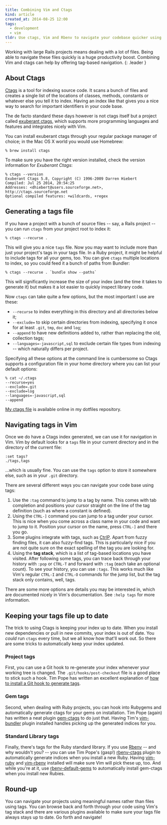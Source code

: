 ```yaml
---
title: Combining Vim and Ctags
kind: article
created_at: 2014-08-25 12:00
tags:
  - development
  - vim
tldr: Use ctags, Vim and Rbenv to navigate your codebase quicker using tags.
---
```


Working with large Rails projects means dealing with a lot of files. Being able
to navigate these files quickly is a huge productivity boost. Combining Vim and
ctags can help by offering tag-based navigation.
{: .leader }

## About Ctags

[Ctags][] is a tool for indexing source code. It scans a bunch of files and
creates a single list of the locations of classes, methods, constants or
whatever else you tell it to index. Having an index like that gives you a nice
way to search for important identifiers in your code base.

The de facto standard these days however is not ctags itself but a project
called [exuberant ctags][], which supports more programming languages and
features and integrates nicely with Vim.

You can install exuberant ctags through your regular package manager of choice;
in the Mac OS X world you would use Homebrew:

    % brew install ctags

To make sure you have the right version installed, check the version
information for _Exuberant Ctags_:

    % ctags --version
    Exuberant Ctags 5.8, Copyright (C) 1996-2009 Darren Hiebert
    Compiled: Jul 25 2014, 20:54:25
    Addresses: <dhiebert@users.sourceforge.net>, http://ctags.sourceforge.net
    Optional compiled features: +wildcards, +regex

## Generating a tags file

If you have a project with a bunch of source files -- say, a Rails project --
you can run `ctags` from your project root to index it:

    % ctags --recurse .

This will give you a nice `tags` file. Now you may want to include more than
just your project's tags in your tags file. In a Ruby project, it might be
helpful to include tags for all your gems, too. You can give `ctags` multiple
locations to index, so you could feed it a bunch of paths from Bundler:

    % ctags --recurse . `bundle show --paths`

This will significantly increase the size of your index (and the time it takes
to generate it) but makes it a lot easier to quickly inspect library code.

Now `ctags` can take quite a few options, but the most important I use are
these:

* `--recurse` to index everything in this directory and all directories below
  it;
* `--exclude=` to skip certain directories from indexing, specifying it once for
  at least `.git`, `tmp`, `doc` and `log`;
* `--append` to have new definitions added to, rather than replacing the old,
  collection tags;
* `--languages=-javascript,sql` to exclude certain file types from indexing --
  which naturally differs per project.

Specifying all these options at the command line is cumbersome so Ctags supports
a configuration file in your home directory where you can list your default
options:

    % cat ~/.ctags
    --recurse=yes
    --exclude=.git
    --exclude=log
    --languages=-javascript,sql
    --append

[My ctags file][] is available online in my dotfiles repository.

## Navigating tags in Vim

Once we do have a Ctags index generated, we can use it for navigation in Vim.
Vim by default looks for a `tags` file in your current directory and in the
directory of the current file:

    :set tags?
    ./tags,tags

...which is usually fine. You can use the `tags` option to store it somewhere
else, such as in your `.git` directory.

There are several different ways you can navigate your
code base using tags:

1. Use the `:tag` command to jump to a tag by name. This comes with tab
   completion and positions your cursor straight on the line of the tag
   definition (such as where a constant is defined).
2. Using the `CTRL-]` command you can jump to a tag under your cursor. This is
   nice when you come across a class name in your code and want to jump to it.
   Position your cursor on the name, press `CTRL-]` and there you go.
3. Some plugins integrate with tags, such as [CtrlP][]. Apart from fuzzy finding
   files, it can also fuzzy-find tags. This is particularly nice if you are
   not quite sure on the exact spelling of the tag you are looking for.
4. Using the **tag stack**, which is a list of tag-based locations you have
   visited. After following some tags, you can trace back through your history
   with `:pop` or `CTRL-T` and forward with `:tag` (each take an optional
   count). To see your history, you can use `:tags`. This works much like Vim's
   regular `CTRL-I` and `CTRL-O` commands for the jump list, but the tag stack
   only contains, well, tags.

There are some more options are details you may be interested in, which are
documented nicely in Vim's documentation. See `:help tags` for more information.

## Keeping your tags file up to date

The trick to using Ctags is keeping your index up to date. When you install new
dependencies or pull in new commits, your index is out of date. You _could_ run
`ctags` every time, but we all know how that'll work out. So there are some
tricks to automatically keep your index updated.

### Project tags

First, you can use a Git hook to re-generate your index whenever your working
tree is changed. The `.git/hooks/post-checkout` file is a good place to stick
such a hook. Tim Pope has written an excellent explanation of [how to install a
Git hook to generate tags][tpope-ctags].

### Gem tags

Second, when dealing with Ruby projects, you can hook into Rubygems and
automatically generate ctags for your gems on installation. Tim Pope (again) has
written a neat plugin [gem-ctags][] to do just that. Having Tim's
[vim-bundler][] plugin installed handles picking up the generated indices for
you.

### Standard Library tags

Finally, there's tags for the Ruby standard library. If you use [Rbenv][] -- and
why wouldn't you? -- you can use Tim Pope's (gasp!) [rbenv-ctags][] plugin to
automatically generate indices when you install a new Ruby. Having [vim-ruby][]
and [vim-rbenv][] installed will make sure Vim will pick these up, too. And
while you're at it, use [rbenv-default-gems][] to automatically install
gem-ctags when you install new Rubies.

## Round-up

You can navigate your projects using meaningful names rather than files using
tags. You can browse back and forth through your code using Vim's tag stack and
there are various plugins available to make sure your tags file always stays up
to date. Go forth and navigate!

[Ctags]:              http://en.wikipedia.org/wiki/Ctags
[exuberant ctags]:    http://ctags.sourceforge.net
[My ctags file]:      https://github.com/avdgaag/dotfiles/tree/master/home/.ctags
[CtrlP]:              https://github.com/kien/ctrlp.vim
[tpope-ctags]:        http://tbaggery.com/2011/08/08/effortless-ctags-with-git.html
[gem-ctags]:          https://github.com/tpope/gem-ctags
[vim-bundler]:        https://github.com/tpope/vim-bundler
[vim-rbenv]:          https://github.com/tpope/vim-rbenv
[vim-ruby]:           https://github.com/vim-ruby/vim-ruby
[rbenv-default-gems]: https://github.com/sstephenson/rbenv-default-gems
[Rbenv]:              https://github.com/sstephenson/rbenv
[rbenv-ctags]:        https://github.com/tpope/rbenv-ctags
